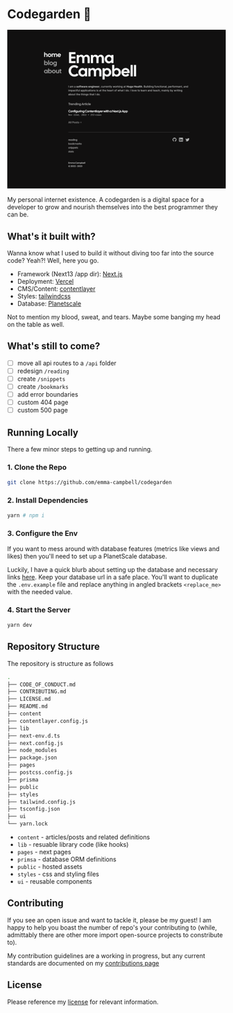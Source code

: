 # Codegarden 🌱

![Home](blog_home.png)

My personal internet existence. A codegarden is a digital space for a developer to grow and nourish themselves into the best programmer they can be.

## What's it built with?

Wanna know what I used to build it without diving too far into the source code? Yeah?! Well, here you go.

- Framework (Next13 /app dir): [Next.js](https://nextjs.org)
- Deployment: [Vercel](https://vercel.com/)
- CMS/Content: [contentlayer](https://www.contentlayer.dev)
- Styles: [tailwindcss](https://tailwindcss.com)
- Database: [Planetscale](https://planetscale.com)

Not to mention my blood, sweat, and tears. Maybe some banging my head on the table as well.

## What's still to come?

- [ ] move all api routes to a `/api` folder
- [ ] redesign `/reading`
- [ ] create `/snippets`
- [ ] create `/bookmarks`
- [ ] add error boundaries
- [ ] custom 404 page
- [ ] custom 500 page

## Running Locally

There a few minor steps to getting up and running.

### 1. Clone the Repo

```sh
git clone https://github.com/emma-campbell/codegarden
```

### 2. Install Dependencies

```sh
yarn # npm i
```

### 3. Configure the Env

If you want to mess around with database features (metrics like views and likes) then you'll need to set up a PlanetScale database.

Luckily, I have a quick blurb about setting up the database and necessary links [here](https://www.emmacampbell.dev/blog/blog-metrics#setting-up-the-database). Keep your database url in a safe place. You'll want to duplicate the `.env.example` file and replace anything in angled brackets `<replace_me>` with the needed value.

### 4. Start the Server

```sh
yarn dev
```

## Repository Structure

The repository is structure as follows

```bash
.
├── CODE_OF_CONDUCT.md
├── CONTRIBUTING.md
├── LICENSE.md
├── README.md
├── content
├── contentlayer.config.js
├── lib
├── next-env.d.ts
├── next.config.js
├── node_modules
├── package.json
├── pages
├── postcss.config.js
├── prisma
├── public
├── styles
├── tailwind.config.js
├── tsconfig.json
├── ui
└── yarn.lock
```

* `content` - articles/posts and related definitions
* `lib` - resuable library code (like hooks)
* `pages` - next pages
* `primsa` - database ORM definitions
* `public` - hosted assets
* `styles` - css and styling files
* `ui` - reusable components

## Contributing

If you see an open issue and want to tackle it, please be my guest! I am happy to help you boast the number of repo's your contributing to (while, admittably there are other more import open-source projects to constribute to).

My contribution guidelines are a working in progress, but any current standards are documented on my [contributions page](./CONTRIBUTING.md)

## License

Please reference my [license](./LICENSE.md) for relevant information.

